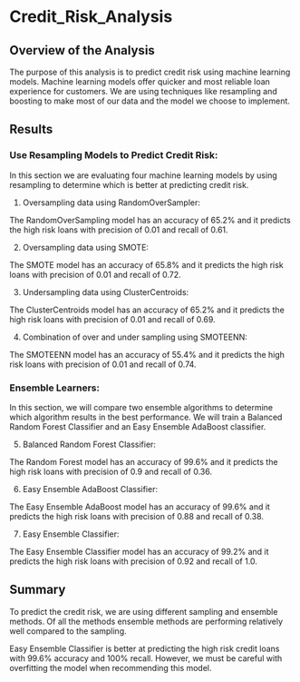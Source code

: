 # Credit_Risk_Analysis

## Overview of the Analysis

The purpose of this analysis is to predict credit risk using machine learning models. Machine learning models offer quicker and most reliable loan experience for customers. We are using techniques like resampling and boosting to make most of our data and the model we choose to implement.

## Results

### Use Resampling Models to Predict Credit Risk:

In this section we are evaluating four machine learning models by using resampling to determine which is better at predicting credit risk.

1. Oversampling data using RandomOverSampler:

The RandomOverSampling model has an accuracy of 65.2% and it predicts the high risk loans with precision of 0.01 and recall of 0.61.

2. Oversampling data using SMOTE:

The SMOTE model has an accuracy of 65.8% and it predicts the high risk loans with precision of 0.01 and recall of 0.72.

3. Undersampling data using  ClusterCentroids:

The ClusterCentroids model has an accuracy of 65.2% and it predicts the high risk loans with precision of 0.01 and recall of 0.69.

4. Combination of over and under sampling using SMOTEENN:

The SMOTEENN model has an accuracy of 55.4% and it predicts the high risk loans with precision of 0.01 and recall of 0.74.

### Ensemble Learners:

In this section, we will compare two ensemble algorithms to determine which algorithm results in the best performance. We will train a Balanced Random Forest Classifier and an Easy Ensemble AdaBoost classifier.

5. Balanced Random Forest Classifier:

The Random Forest model has an accuracy of 99.6% and it predicts the high risk loans with precision of 0.9 and recall of 0.36.

6. Easy Ensemble AdaBoost Classifier:

The Easy Ensemble AdaBoost model has an accuracy of 99.6% and it predicts the high risk loans with precision of 0.88 and recall of 0.38.

7. Easy Ensemble Classifier:

The Easy Ensemble Classifier model has an accuracy of 99.2% and it predicts the high risk loans with precision of 0.92 and recall of 1.0.


## Summary

To predict the credit risk, we are using different sampling and ensemble methods. Of all the methods ensemble methods are performing relatively well compared to the sampling.

Easy Ensemble Classifier is better at predicting the high risk credit loans with 99.6% accuracy and 100% recall. However, we must be careful with overfitting the model when recommending this model.


